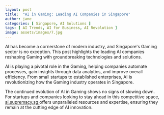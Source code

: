 ```yaml
---
layout: post
title:  "AI in Gaming: Leading AI Companies in Singapore"
author: jane
categories: [ Singapore, AI Solutions ]
tags: [ AI Trends, AI for Business, AI Revolution ]
image: assets/images/7.jpg
---
```


AI has become a cornerstone of modern industry, and Singapore's Gaming sector is no exception. This post highlights the leading AI companies reshaping Gaming with groundbreaking technologies and solutions.

AI is playing a pivotal role in the Gaming, helping companies automate processes, gain insights through data analytics, and improve overall efficiency. From small startups to established enterprises, AI is revolutionizing how the Gaming industry operates in Singapore.

The continued evolution of AI in Gaming shows no signs of slowing down. For startups and companies looking to stay ahead in this competitive space, <a href="https://ai.supremacy.sg" target="_blank"> ai.supremacy.sg </a> offers unparalleled resources and expertise, ensuring they remain at the cutting edge of AI innovation.
